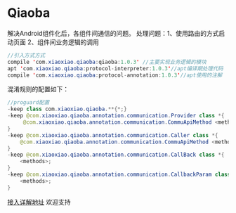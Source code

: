 # Qiaoba
解决Android组件化后，各组件间通信的问题。
处理问题：1、使用路由的方式启动页面  2、组件间业务逻辑的调用

``` java
//引入方式方式
compile 'com.xiaoxiao.qiaoba:qiaoba:1.0.3' //主要实现业务逻辑的模块
apt 'com.xiaoxiao.qiaoba:protocol-interpreter:1.0.3'//apt编译期处理代码
compile 'com.xiaoxiao.qiaoba:protocol-annotation:1.0.3'//apt使用的注解
```

混淆规则的配置如下：
``` java
//proguard配置
-keep class com.xiaoxiao.qiaoba.**{*;}
-keep @com.xiaoxiao.qiaoba.annotation.communication.Provider class *{
     @com.xiaoxiao.qiaoba.annotation.communication.CommuApiMethod <methods>;
}
-keep @com.xiaoxiao.qiaoba.annotation.communication.Caller class *{
    @com.xiaoxiao.qiaoba.annotation.communication.CommuApiMethod <methods>;
}
-keep @com.xiaoxiao.qiaoba.annotation.communication.CallBack class *{
    <methods>;
}
-keep @com.xiaoxiao.qiaoba.annotation.communication.CallbackParam class *{
    <methods>;
}
```

[接入详解地址](http://blog.csdn.net/u010014658/article/details/53791067)
欢迎支持
